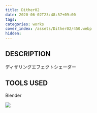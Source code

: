 ```yaml
---
title: Dither02
date: 2020-06-02T23:48:57+09:00
tags: 
categories: works
cover_index: /assets/Dither02/450.webp
hidden: 
---
```


## DESCRIPTION
ディザリングエフェクトシェーダー

## TOOLS USED
Blender

![](/assets/Dither02/01.webp)